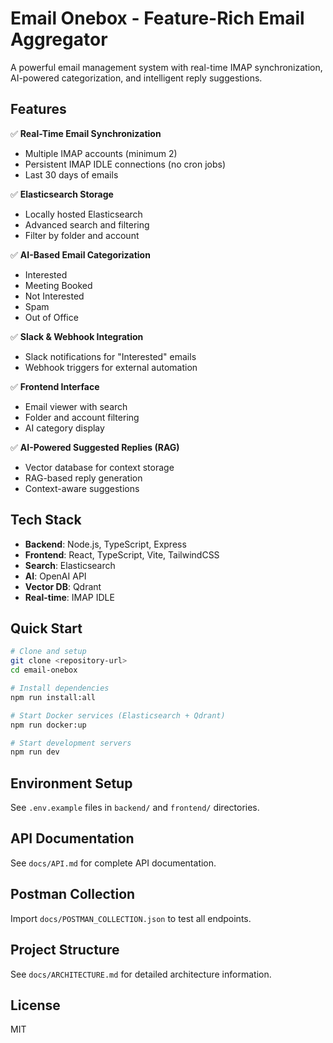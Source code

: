 # Email Onebox - Feature-Rich Email Aggregator

A powerful email management system with real-time IMAP synchronization, AI-powered categorization, and intelligent reply suggestions.

## Features

✅ **Real-Time Email Synchronization**
- Multiple IMAP accounts (minimum 2)
- Persistent IMAP IDLE connections (no cron jobs)
- Last 30 days of emails

✅ **Elasticsearch Storage**
- Locally hosted Elasticsearch
- Advanced search and filtering
- Filter by folder and account

✅ **AI-Based Email Categorization**
- Interested
- Meeting Booked
- Not Interested
- Spam
- Out of Office

✅ **Slack & Webhook Integration**
- Slack notifications for "Interested" emails
- Webhook triggers for external automation

✅ **Frontend Interface**
- Email viewer with search
- Folder and account filtering
- AI category display

✅ **AI-Powered Suggested Replies (RAG)**
- Vector database for context storage
- RAG-based reply generation
- Context-aware suggestions

## Tech Stack

- **Backend**: Node.js, TypeScript, Express
- **Frontend**: React, TypeScript, Vite, TailwindCSS
- **Search**: Elasticsearch
- **AI**: OpenAI API
- **Vector DB**: Qdrant
- **Real-time**: IMAP IDLE

## Quick Start

```bash
# Clone and setup
git clone <repository-url>
cd email-onebox

# Install dependencies
npm run install:all

# Start Docker services (Elasticsearch + Qdrant)
npm run docker:up

# Start development servers
npm run dev
```

## Environment Setup

See `.env.example` files in `backend/` and `frontend/` directories.

## API Documentation

See `docs/API.md` for complete API documentation.

## Postman Collection

Import `docs/POSTMAN_COLLECTION.json` to test all endpoints.

## Project Structure

See `docs/ARCHITECTURE.md` for detailed architecture information.

## License

MIT
